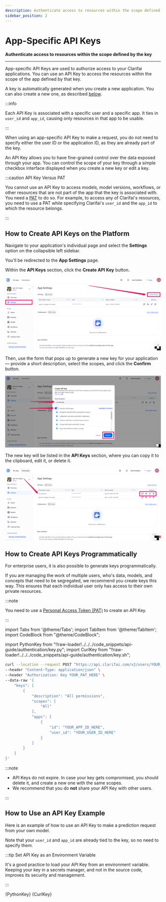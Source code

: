 ```yaml
---
description: Authenticate access to resources within the scope defined by the key
sidebar_position: 2
---
```


# App-Specific API Keys

**Authenticate access to resources within the scope defined by the key**
<hr />


App-specific API Keys are used to authorize access to your Clarifai applications. You can use an API Key to access the resources within the scope of the app defined by that key.

A key is automatically generated when you create a new application. You can also create a new one, as described [below](#how-to-create-api-keys-on-the-platform). 

:::info

Each API Key is associated with a specific user and a specific app. It ties in `user_id` and `app_id`, causing only resources in that app to be usable.

:::

When using an app-specific API Key to make a request, you do not need to specify either the user ID or the application ID, as they are already part of the key.

An API Key allows you to have fine-grained control over the data exposed through your app. You can control the scope of your key through a simple checkbox interface displayed when you create a new key or edit a key. 

:::caution API Key Versus PAT

You cannot use an API Key to access models, model versions, workflows, or other resources that are not part of the app that the key is associated with. You need a [PAT](https://docs.clarifai.com/clarifai-basics/authentication/personal-access-tokens) to do so. For example, to access any of Clarifai's resources, you need to use a PAT while specifying Clarifai's `user_id` and the `app_id` to which the resource belongs. 

:::

## How to Create API Keys on the Platform

Navigate to your application's individual page and select the **Settings** option on the collapsible left sidebar.

You'll be redirected to the **App Settings** page.

Within the **API Keys** section, click the **Create API Key** button. 

![App settings create key](/img/others/create_api_key_community.png)

Then, use the form that pops up to generate a new key for your application — provide a short description, select the scopes, and click the **Confirm** button. 

![App key create form](/img/others/create_api_key_community_form.png)

The new key will be listed in the **API Keys** section, where you can copy it to the clipboard, edit it, or delete it.

![copy, edit, delete api key](/img/others/create_api_key_community_2.png)

## How to Create API Keys Programmatically

For enterprise users, it is also possible to generate keys programmatically. 

If you are managing the work of multiple users, who's data, models, and concepts that need to be segregated, we recommend you create keys this way. This ensures that each individual user only has access to their own private resources.

:::note

You need to use a [Personal Access Token (PAT)](https://docs.clarifai.com/clarifai-basics/authentication/personal-access-tokens) to create an API Key. 

:::

import Tabs from '@theme/Tabs';
import TabItem from '@theme/TabItem';
import CodeBlock from "@theme/CodeBlock";

import PythonKey from "!!raw-loader!../../../code_snippets/api-guide/authentication/key.py";
import CurlKey from "!!raw-loader!../../../code_snippets/api-guide/authentication/key.sh";

<Tabs groupId="code">
<TabItem value="cURL" label="cURL" default>

```bash
curl --location --request POST "https://api.clarifai.com/v2/users/YOUR_USER_ID_HERE/keys" \
--header "Content-Type: application/json" \
--header "Authorization: Key YOUR_PAT_HERE" \
--data-raw '{
    "keys": [
        {
            "description": "All permissions",
            "scopes": [
                "All"
            ],
            "apps": [
                {
                    "id": "YOUR_APP_ID_HERE",
                    "user_id": "YOUR_USER_ID_HERE"
                }
            ]
        }
    ]
}'
```
</TabItem>
</Tabs>

:::note

- API Keys do not expire. In case your key gets compromised, you should delete it, and create a new one with the same scopes.
- We recommend that you do **not** share your API Key with other users.

:::

## How to Use an API Key Example

Here is an example of how to use an API Key to make a prediction request from your own model.

Note that your `user_id` and `app_id` are already tied to the key, so no need to specify them.

:::tip Set API Key as an Environment Variable

It's a good practice to load your API Key from an environment variable. Keeping your key in a secrets manager, and not in the source code, improves its security and management. 

:::

<Tabs groupId="code">
<TabItem value="python" label="Python (gRPC)">
     <CodeBlock className="language-python">{PythonKey}</CodeBlock>
</TabItem>

<TabItem value="curl" label="cURL">
    <CodeBlock className="language-bash">{CurlKey}</CodeBlock>
</TabItem>
</Tabs>
